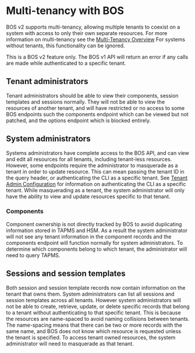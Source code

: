 # Multi-tenancy with BOS

BOS v2 supports multi-tenancy, allowing multiple tenants to coexist on a system with access to only their own separate
resources. For more information on multi-tenancy see the [Multi-Tenancy Overview](../multi-tenancy/Overview.md) For
systems without tenants, this functionality can be ignored.

This is a BOS v2 feature only. The BOS v1 API will return an error if any calls are made while authenticated to a
specific tenant.

## Tenant administrators

Tenant administrators should be able to view their components, session templates and sessions normally. They will not be able to
view the resources of another tenant, and will have restricted or no access to some BOS endpoints such the components
endpoint which can be viewed but not patched, and the options endpoint which is blocked entirely.

## System administrators

Systems administrators have complete access to the BOS API, and can view and edit all resources for all tenants, including
tenant-less resources. However, some endpoints require the administrator to masquerade as a tenant in order to update resource.
This can mean passing the tenant ID in the query header, or authenticating the CLI as a specific tenant.
See [Tenant Admin Configuration](../multi-tenancy/TenantAdminConfig.md) for information on authenticating the CLI as a
specific tenant. While masquerading as a tenant, the system administrator will only have the ability to view and update
resources specific to that tenant.

### Components

Component ownership is not directly tracked by BOS to avoid duplicating information stored in TAPMS and HSM. As a result
the system administrator will not see any tenant information in the component records and the components endpoint will function
normally for system administrators. To determine which components belong to which tenant, the administrator will need to query TAPMS.

## Sessions and session templates

Both session and session template records now contain information on the tenant that owns them. System administrators can list
all sessions and session templates across all tenants. However system administrators will not be able to create, retrieve,
update, or delete specific records that belong to a tenant without authenticating to that specific tenant. This is
because the resources are name-spaced to avoid naming collisions between tenants. The name-spacing means that there can
be two or more records with the same name, and BOS does not know which resource is requested unless the tenant is
specified. To access tenant owned resources, the system administrator will need to masquerade as that tenant.
